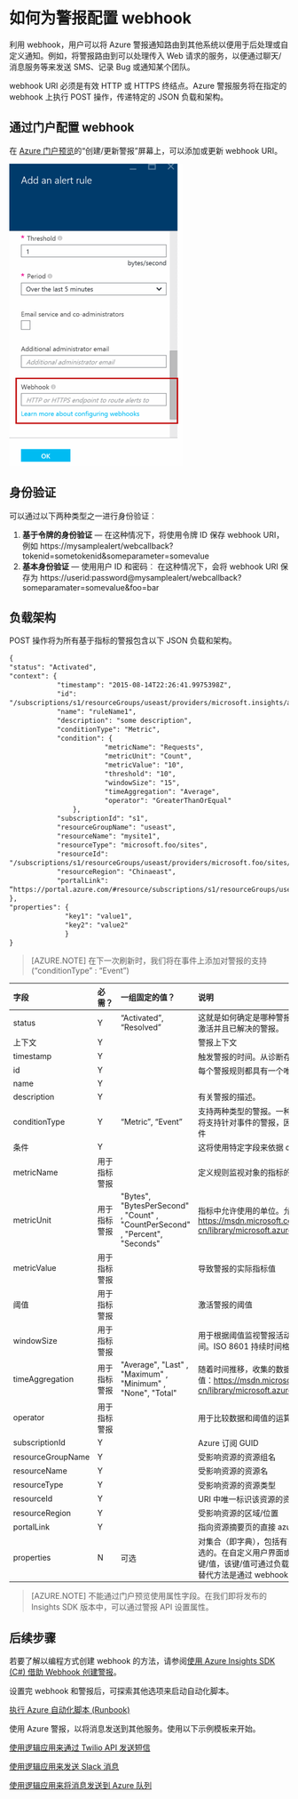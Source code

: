<properties
	pageTitle="如何配置 Azure 警报以发送到其他系统"
	description="将 Azure 警报重新路由到其他非 Azure 系统。"
	authors="kamathashwin"
	manager=""
	editor=""
	services="azure-portal"
	documentationCenter="na"/>

<tags
	ms.service="azure-portal"
	ms.date="02/16/2016"
	wacn.date="05/09/2016"/>

# 如何为警报配置 webhook

利用 webhook，用户可以将 Azure 警报通知路由到其他系统以便用于后处理或自定义通知。例如，将警报路由到可以处理传入 Web 请求的服务，以便通过聊天/消息服务等来发送 SMS、记录 Bug 或通知某个团队。

webhook URI 必须是有效 HTTP 或 HTTPS 终结点。Azure 警报服务将在指定的 webhook 上执行 POST 操作，传递特定的 JSON 负载和架构。

## 通过门户配置 webhook

在 [Azure 门户预览](https://portal.azure.cn/)的“创建/更新警报”屏幕上，可以添加或更新 webhook URI。

![添加警报规则](./media/insights-webhooks-alerts/Alertwebhook.png)


## 身份验证

可以通过以下两种类型之一进行身份验证︰

1. **基于令牌的身份验证** — 在这种情况下，将使用令牌 ID 保存 webhook URI，例如 https://mysamplealert/webcallback?tokenid=sometokenid&someparameter=somevalue
2.	**基本身份验证** — 使用用户 ID 和密码︰
在这种情况下，会将 webhook URI 保存为 https://userid:password@mysamplealert/webcallback?someparamater=somevalue&foo=bar

## 负载架构

POST 操作将为所有基于指标的警报包含以下 JSON 负载和架构。

```
{
"status": "Activated",
"context": {
            "timestamp": "2015-08-14T22:26:41.9975398Z",
            "id": "/subscriptions/s1/resourceGroups/useast/providers/microsoft.insights/alertrules/ruleName1",
            "name": "ruleName1",
            "description": "some description",
            "conditionType": "Metric",
            "condition": {
                        "metricName": "Requests",
                        "metricUnit": "Count",
                        "metricValue": "10",
                        "threshold": "10",
                        "windowSize": "15",
                        "timeAggregation": "Average",
                        "operator": "GreaterThanOrEqual"
                },
            "subscriptionId": "s1",
            "resourceGroupName": "useast",                                
            "resourceName": "mysite1",
            "resourceType": "microsoft.foo/sites",
            "resourceId": "/subscriptions/s1/resourceGroups/useast/providers/microsoft.foo/sites/mysite1",
            "resourceRegion": "Chinaeast",
            "portalLink": “https://portal.azure.com/#resource/subscriptions/s1/resourceGroups/useast/providers/microsoft.foo/sites/mysite1”                                
},
"properties": {
              "key1": "value1",
              "key2": "value2"
              }
}
```

>[AZURE.NOTE] 在下一次刷新时，我们将在事件上添加对警报的支持 (“conditionType” : “Event”)


| 字段 | 必需？ | 一组固定的值？ | 说明 |
| :-------------| :-------------   | :-------------   | :-------------   |
|status|Y|“Activated”, “Resolved”|这就是如何确定是哪种警报类型。Azure 针对设置的条件自动发送已激活并且已解决的警报。|
|上下文| Y | | 警报上下文|
|timestamp| Y | | 触发警报的时间。从诊断存储中读取该指标后，立即触发警报。|
|id | Y | | 每个警报规则都具有一个唯一的 ID。|
|name|Y | |
|description |Y | |有关警报的描述。|
|conditionType |Y |“Metric”, “Event” |支持两种类型的警报。一种基于指标，另一种基于事件。将来，我们将支持针对事件的警报，因此使用此值来检查警报是基于指标还是事件|
|条件 |Y | |这将使用特定字段来依据 conditionType 进行检查|
|metricName |用于指标警报 | |定义规则监视对象的指标的名称。|
|metricUnit |用于指标警报 |"Bytes", "BytesPerSecond" , "Count" , "CountPerSecond" , "Percent", "Seconds"|	 指标中允许使用的单位。允许的值：https://msdn.microsoft.com/zh-cn/library/microsoft.azure.insights.models.unit.aspx|
|metricValue |用于指标警报 | |导致警报的实际指标值|
|阈值 |用于指标警报 | |激活警报的阈值|
|windowSize |用于指标警报 | |用于根据阈值监视警报活动的时间段。必须介于 5 分钟到 1 天之间。ISO 8601 持续时间格式。|
|timeAggregation |用于指标警报 |"Average", "Last" , "Maximum" , "Minimum" , "None", "Total" |	随着时间推移，收集的数据应如何组合。默认值为 Average。允许的值：https://msdn.microsoft.com/zh-cn/library/microsoft.azure.insights.models.aggregationtype.aspx|
|operator |用于指标警报 | |用于比较数据和阈值的运算符。|
|subscriptionId |Y | |Azure 订阅 GUID|
|resourceGroupName |Y | |受影响资源的资源组名|
|resourceName |Y | |受影响资源的资源名|
|resourceType |Y | |受影响资源的资源类型|
|resourceId |Y | |URI 中唯一标识该资源的资源 ID|
|resourceRegion |Y | |受影响资源的区域/位置|
|portalLink |Y | |指向资源摘要页的直接 azure 门户链接|
|properties |N |可选 |<Key  Value>对集合（即字典<String  String>），包括有关事件的详细信息。properties 字段是可选的。在自定义用户界面或基于逻辑应用的工作流中，用户可以输入键/值，该键/值可通过负载传递。将自定义属性传递回 webhook 的替代方法是通过 webhook URI 本身（作为查询参数）|


>[AZURE.NOTE] 不能通过门户预览使用属性字段。在我们即将发布的 Insights SDK 版本中，可以通过警报 API 设置属性。

## 后续步骤


若要了解以编程方式创建 webhook 的方法，请参阅[使用 Azure Insights SDK (C#) 借助 Webhook 创建警报](https://code.msdn.microsoft.com/Create-Azure-Alerts-with-b938077a)。

设置完 webhook 和警报后，可探索其他选项来启动自动化脚本。

[执行 Azure 自动化脚本 (Runbook)](http://go.microsoft.com/fwlink/?LinkId=627081)

使用 Azure 警报，以将消息发送到其他服务。使用以下示例模板来开始。

[使用逻辑应用来通过 Twilio API 发送短信](https://github.com/Azure/azure-quickstart-templates/tree/master/201-alert-to-text-message-with-logic-app)

[使用逻辑应用来发送 Slack 消息](https://github.com/Azure/azure-quickstart-templates/tree/master/201-alert-to-slack-with-logic-app)

[使用逻辑应用来将消息发送到 Azure 队列](https://github.com/Azure/azure-quickstart-templates/tree/master/201-alert-to-queue-with-logic-app)

<!---HONumber=Mooncake_0503_2016-->